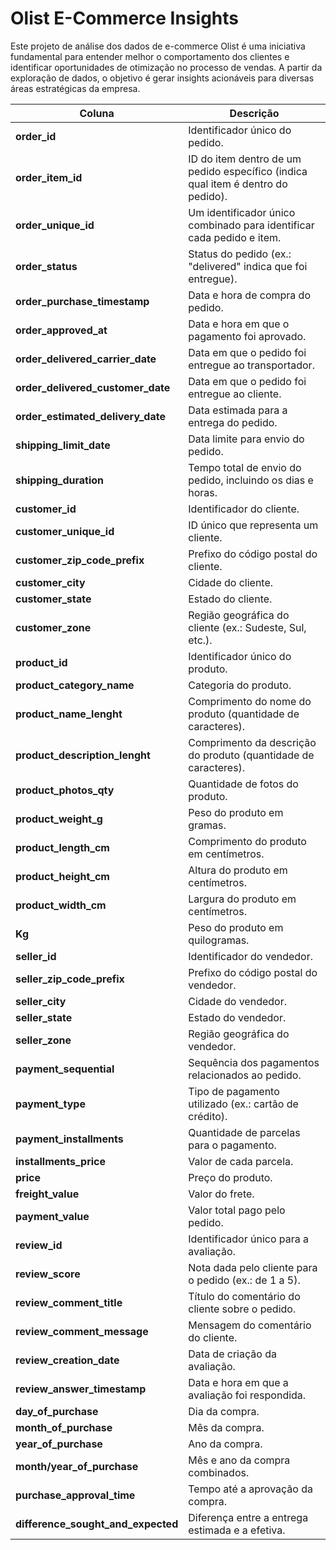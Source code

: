 # Olist E-Commerce Insights
Este projeto de análise dos dados de e-commerce Olist é uma iniciativa fundamental para entender melhor o comportamento dos clientes e identificar oportunidades de otimização no processo de vendas. A partir da exploração de dados, o objetivo é gerar insights acionáveis para diversas áreas estratégicas da empresa.






| **Coluna**                          | **Descrição**                                                                                     |
|-------------------------------------|---------------------------------------------------------------------------------------------------|
| **order_id**                        | Identificador único do pedido.                                                                    |
| **order_item_id**                   | ID do item dentro de um pedido específico (indica qual item é dentro do pedido).                  |
| **order_unique_id**                 | Um identificador único combinado para identificar cada pedido e item.                             |
| **order_status**                    | Status do pedido (ex.: "delivered" indica que foi entregue).                                      |
| **order_purchase_timestamp**        | Data e hora de compra do pedido.                                                                  |
| **order_approved_at**               | Data e hora em que o pagamento foi aprovado.                                                      |
| **order_delivered_carrier_date**    | Data em que o pedido foi entregue ao transportador.                                               |
| **order_delivered_customer_date**   | Data em que o pedido foi entregue ao cliente.                                                     |
| **order_estimated_delivery_date**   | Data estimada para a entrega do pedido.                                                           |
| **shipping_limit_date**             | Data limite para envio do pedido.                                                                 |
| **shipping_duration**               | Tempo total de envio do pedido, incluindo os dias e horas.                                        |
| **customer_id**                     | Identificador do cliente.                                                                         |
| **customer_unique_id**              | ID único que representa um cliente.                                                               |
| **customer_zip_code_prefix**        | Prefixo do código postal do cliente.                                                              |
| **customer_city**                   | Cidade do cliente.                                                                                |
| **customer_state**                  | Estado do cliente.                                                                                |
| **customer_zone**                   | Região geográfica do cliente (ex.: Sudeste, Sul, etc.).                                           |
| **product_id**                      | Identificador único do produto.                                                                   |
| **product_category_name**           | Categoria do produto.                                                                             |
| **product_name_lenght**             | Comprimento do nome do produto (quantidade de caracteres).                                        |
| **product_description_lenght**      | Comprimento da descrição do produto (quantidade de caracteres).                                   |
| **product_photos_qty**              | Quantidade de fotos do produto.                                                                   |
| **product_weight_g**                | Peso do produto em gramas.                                                                        |
| **product_length_cm**               | Comprimento do produto em centímetros.                                                            |
| **product_height_cm**               | Altura do produto em centímetros.                                                                 |
| **product_width_cm**                | Largura do produto em centímetros.                                                                |
| **Kg**                              | Peso do produto em quilogramas.                                                                   |
| **seller_id**                       | Identificador do vendedor.                                                                        |
| **seller_zip_code_prefix**          | Prefixo do código postal do vendedor.                                                             |
| **seller_city**                     | Cidade do vendedor.                                                                               |
| **seller_state**                    | Estado do vendedor.                                                                               |
| **seller_zone**                     | Região geográfica do vendedor.                                                                    |
| **payment_sequential**              | Sequência dos pagamentos relacionados ao pedido.                                                  |
| **payment_type**                    | Tipo de pagamento utilizado (ex.: cartão de crédito).                                             |
| **payment_installments**            | Quantidade de parcelas para o pagamento.                                                          |
| **installments_price**              | Valor de cada parcela.                                                                            |
| **price**                           | Preço do produto.                                                                                 |
| **freight_value**                   | Valor do frete.                                                                                   |
| **payment_value**                   | Valor total pago pelo pedido.                                                                     |
| **review_id**                       | Identificador único para a avaliação.                                                             |
| **review_score**                    | Nota dada pelo cliente para o pedido (ex.: de 1 a 5).                                             |
| **review_comment_title**            | Título do comentário do cliente sobre o pedido.                                                   |
| **review_comment_message**          | Mensagem do comentário do cliente.                                                                |
| **review_creation_date**            | Data de criação da avaliação.                                                                     |
| **review_answer_timestamp**         | Data e hora em que a avaliação foi respondida.                                                    |
| **day_of_purchase**                 | Dia da compra.                                                                                    |
| **month_of_purchase**               | Mês da compra.                                                                                    |
| **year_of_purchase**                | Ano da compra.                                                                                    |
| **month/year_of_purchase**          | Mês e ano da compra combinados.                                                                   |
| **purchase_approval_time**          | Tempo até a aprovação da compra.                                                                  |
| **difference_sought_and_expected**  | Diferença entre a entrega estimada e a efetiva.                                                   |